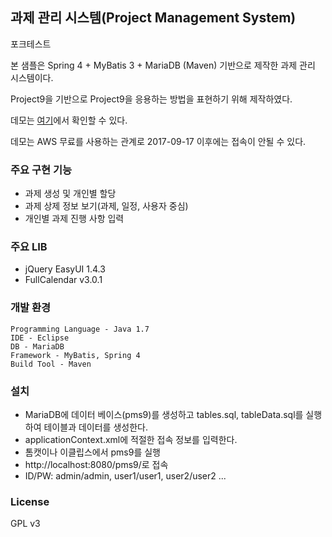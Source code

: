 ## 과제 관리 시스템(Project Management System)
포크테스트

본 샘플은  Spring 4 + MyBatis 3 + MariaDB (Maven) 기반으로  제작한 과제 관리 시스템이다.

Project9을 기반으로 Project9을 응용하는 방법을 표현하기 위해 제작하였다. 

데모는 [여기](http://52.78.20.235/pms9/)에서 확인할 수 있다.

데모는 AWS 무료를 사용하는 관계로  2017-09-17 이후에는 접속이 안될 수 있다.

### 주요 구현 기능 ###
- 과제 생성 및 개인별 할당
- 과제 상제 정보 보기(과제, 일정, 사용자 중심)
- 개인별 과제 진행 사항 입력

### 주요 LIB  ###
- jQuery EasyUI 1.4.3
- FullCalendar v3.0.1 


### 개발 환경 ###
    Programming Language - Java 1.7
    IDE - Eclipse
    DB - MariaDB 
    Framework - MyBatis, Spring 4
    Build Tool - Maven

### 설치 ###
- MariaDB에 데이터 베이스(pms9)를 생성하고 tables.sql, tableData.sql를 실행하여 테이블과 데이터를 생성한다.
- applicationContext.xml에 적절한 접속 정보를 입력한다.
- 톰캣이나 이클립스에서 pms9를 실행
- http://localhost:8080/pms9/로 접속
- ID/PW: admin/admin, user1/user1, user2/user2 ...

### License ###
GPL v3

  